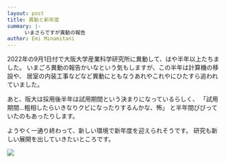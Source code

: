 ```yaml
---
layout: post
title: 異動と新年度
summary: |-
    　いまさらですが異動の報告
author: Emi Minamitani
---
```

2022年の9月1日付で大阪大学産業科学研究所に異動して、はや半年以上たちました。
いまごろ異動の報告かいなという気もしますが、この半年は計算機の移設や、
居室の内装工事などなど異動にともなうあれやこれやにひたすら追われていました。

あと、阪大は採用後半年は試用期間という決まりになっているらしく、
「試用期間…粗相したらいきなりクビになったりするんかな、怖」
と半年間びびっていたのもあったりします。

ようやく一通り終わって、新しい環境で新年度を迎えられそうです。
研究も新しい展開を出していきたいところです。

![](https://github.com/eminamitani/website/blob/master/images/DSC_0386.jpeg?raw=true)



